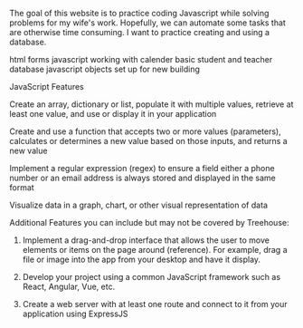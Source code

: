 The goal of this website is to practice coding Javascript while solving problems for my wife's work. Hopefully, we can automate some tasks that are otherwise time consuming. I want to practice creating and using a database. 

html forms
javascript working with calender
basic student and teacher database
javascript objects
set up for new building

JavaScript Features

Create an array, dictionary or list, populate it with multiple values, retrieve at least one value, and use or display it in your application

Create and use a function that accepts two or more values (parameters), calculates or determines a new value based on those inputs, and returns a new value

Implement a regular expression (regex) to ensure a field either a phone number or an email address is always stored and displayed in the same format

Visualize data in a graph, chart, or other visual representation of data

Additional Features you can include but may not be covered by Treehouse:

1. Implement a drag-and-drop interface that allows the user to move elements or items on the page around (reference). For example, drag a file or image into the app from your desktop and have it display. 

2. Develop your project using a common JavaScript framework such as React, Angular, Vue, etc.

3. Create a web server with at least one route and connect to it from your application using ExpressJS
